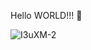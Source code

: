 Hello WORLD!!! 👋

![I3uXM-2](https://i.pinimg.com/736x/12/e7/12/12e7120ed940beda96a1b732bc0af210.jpg)
